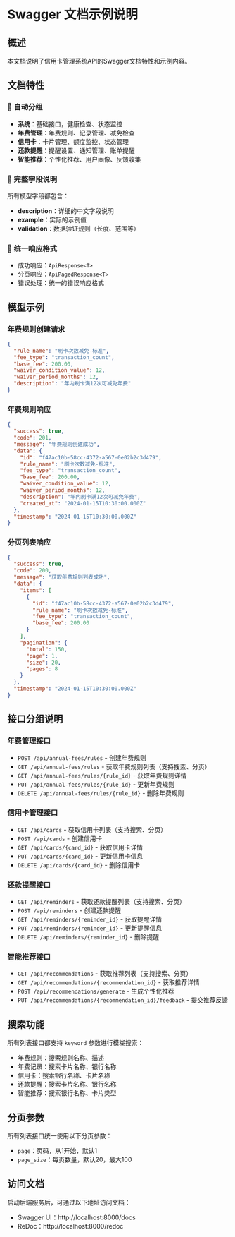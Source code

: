 # Swagger 文档示例说明

## 概述

本文档说明了信用卡管理系统API的Swagger文档特性和示例内容。

## 文档特性

### 🎯 自动分组
- **系统**：基础接口，健康检查、状态监控
- **年费管理**：年费规则、记录管理、减免检查
- **信用卡**：卡片管理、额度监控、状态管理
- **还款提醒**：提醒设置、通知管理、账单提醒
- **智能推荐**：个性化推荐、用户画像、反馈收集

### 📝 完整字段说明
所有模型字段都包含：
- **description**：详细的中文字段说明
- **example**：实际的示例值
- **validation**：数据验证规则（长度、范围等）

### 🔧 统一响应格式
- 成功响应：`ApiResponse<T>`
- 分页响应：`ApiPagedResponse<T>`
- 错误处理：统一的错误响应格式

## 模型示例

### 年费规则创建请求
```json
{
  "rule_name": "刷卡次数减免-标准",
  "fee_type": "transaction_count",
  "base_fee": 200.00,
  "waiver_condition_value": 12,
  "waiver_period_months": 12,
  "description": "年内刷卡满12次可减免年费"
}
```

### 年费规则响应
```json
{
  "success": true,
  "code": 201,
  "message": "年费规则创建成功",
  "data": {
    "id": "f47ac10b-58cc-4372-a567-0e02b2c3d479",
    "rule_name": "刷卡次数减免-标准",
    "fee_type": "transaction_count",
    "base_fee": 200.00,
    "waiver_condition_value": 12,
    "waiver_period_months": 12,
    "description": "年内刷卡满12次可减免年费",
    "created_at": "2024-01-15T10:30:00.000Z"
  },
  "timestamp": "2024-01-15T10:30:00.000Z"
}
```

### 分页列表响应
```json
{
  "success": true,
  "code": 200,
  "message": "获取年费规则列表成功",
  "data": {
    "items": [
      {
        "id": "f47ac10b-58cc-4372-a567-0e02b2c3d479",
        "rule_name": "刷卡次数减免-标准",
        "fee_type": "transaction_count",
        "base_fee": 200.00
      }
    ],
    "pagination": {
      "total": 150,
      "page": 1,
      "size": 20,
      "pages": 8
    }
  },
  "timestamp": "2024-01-15T10:30:00.000Z"
}
```

## 接口分组说明

### 年费管理接口
- `POST /api/annual-fees/rules` - 创建年费规则
- `GET /api/annual-fees/rules` - 获取年费规则列表（支持搜索、分页）
- `GET /api/annual-fees/rules/{rule_id}` - 获取年费规则详情
- `PUT /api/annual-fees/rules/{rule_id}` - 更新年费规则
- `DELETE /api/annual-fees/rules/{rule_id}` - 删除年费规则

### 信用卡管理接口
- `GET /api/cards` - 获取信用卡列表（支持搜索、分页）
- `POST /api/cards` - 创建信用卡
- `GET /api/cards/{card_id}` - 获取信用卡详情
- `PUT /api/cards/{card_id}` - 更新信用卡信息
- `DELETE /api/cards/{card_id}` - 删除信用卡

### 还款提醒接口
- `GET /api/reminders` - 获取还款提醒列表（支持搜索、分页）
- `POST /api/reminders` - 创建还款提醒
- `GET /api/reminders/{reminder_id}` - 获取提醒详情
- `PUT /api/reminders/{reminder_id}` - 更新提醒信息
- `DELETE /api/reminders/{reminder_id}` - 删除提醒

### 智能推荐接口
- `GET /api/recommendations` - 获取推荐列表（支持搜索、分页）
- `GET /api/recommendations/{recommendation_id}` - 获取推荐详情
- `POST /api/recommendations/generate` - 生成个性化推荐
- `PUT /api/recommendations/{recommendation_id}/feedback` - 提交推荐反馈

## 搜索功能

所有列表接口都支持 `keyword` 参数进行模糊搜索：
- 年费规则：搜索规则名称、描述
- 年费记录：搜索卡片名称、银行名称
- 信用卡：搜索银行名称、卡片名称
- 还款提醒：搜索卡片名称、银行名称
- 智能推荐：搜索银行名称、卡片类型

## 分页参数

所有列表接口统一使用以下分页参数：
- `page`：页码，从1开始，默认1
- `page_size`：每页数量，默认20，最大100

## 访问文档

启动后端服务后，可通过以下地址访问文档：
- Swagger UI：http://localhost:8000/docs
- ReDoc：http://localhost:8000/redoc 